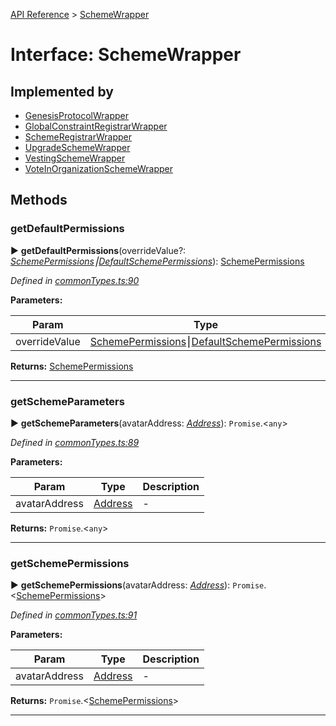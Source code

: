 [API Reference](../README.md) > [SchemeWrapper](../interfaces/SchemeWrapper.md)



# Interface: SchemeWrapper

## Implemented by

* [GenesisProtocolWrapper](../classes/GenesisProtocolWrapper.md)
* [GlobalConstraintRegistrarWrapper](../classes/GlobalConstraintRegistrarWrapper.md)
* [SchemeRegistrarWrapper](../classes/SchemeRegistrarWrapper.md)
* [UpgradeSchemeWrapper](../classes/UpgradeSchemeWrapper.md)
* [VestingSchemeWrapper](../classes/VestingSchemeWrapper.md)
* [VoteInOrganizationSchemeWrapper](../classes/VoteInOrganizationSchemeWrapper.md)


## Methods
<a id="getDefaultPermissions"></a>

###  getDefaultPermissions

► **getDefaultPermissions**(overrideValue?: *[SchemePermissions](../enums/SchemePermissions.md)⎮[DefaultSchemePermissions](../enums/DefaultSchemePermissions.md)*): [SchemePermissions](../enums/SchemePermissions.md)



*Defined in [commonTypes.ts:90](https://github.com/daostack/arc.js/blob/42de6847/lib/commonTypes.ts#L90)*



**Parameters:**

| Param | Type | Description |
| ------ | ------ | ------ |
| overrideValue | [SchemePermissions](../enums/SchemePermissions.md)⎮[DefaultSchemePermissions](../enums/DefaultSchemePermissions.md)   |  - |





**Returns:** [SchemePermissions](../enums/SchemePermissions.md)





___

<a id="getSchemeParameters"></a>

###  getSchemeParameters

► **getSchemeParameters**(avatarAddress: *[Address](../#Address)*): `Promise`.<`any`>



*Defined in [commonTypes.ts:89](https://github.com/daostack/arc.js/blob/42de6847/lib/commonTypes.ts#L89)*



**Parameters:**

| Param | Type | Description |
| ------ | ------ | ------ |
| avatarAddress | [Address](../#Address)   |  - |





**Returns:** `Promise`.<`any`>





___

<a id="getSchemePermissions"></a>

###  getSchemePermissions

► **getSchemePermissions**(avatarAddress: *[Address](../#Address)*): `Promise`.<[SchemePermissions](../enums/SchemePermissions.md)>



*Defined in [commonTypes.ts:91](https://github.com/daostack/arc.js/blob/42de6847/lib/commonTypes.ts#L91)*



**Parameters:**

| Param | Type | Description |
| ------ | ------ | ------ |
| avatarAddress | [Address](../#Address)   |  - |





**Returns:** `Promise`.<[SchemePermissions](../enums/SchemePermissions.md)>





___


